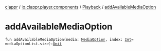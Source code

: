 [clappr](../../index.md) / [io.clappr.player.components](../index.md) / [Playback](index.md) / [addAvailableMediaOption](.)

# addAvailableMediaOption

`fun addAvailableMediaOption(media: `[`MediaOption`](../-media-option/index.md)`, index: `[`Int`](https://kotlinlang.org/api/latest/jvm/stdlib/kotlin/-int/index.html)` = mediaOptionList.size): `[`Unit`](https://kotlinlang.org/api/latest/jvm/stdlib/kotlin/-unit/index.html)